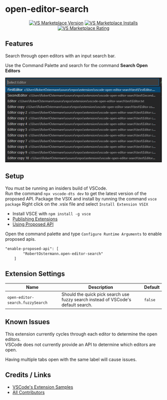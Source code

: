 # open-editor-search

<p align="center">
  <a href="https://marketplace.visualstudio.com/items?itemName=RobertOstermann.open-editor-search"><img src="https://vsmarketplacebadge.apphb.com/version-short/RobertOstermann.open-editor-search.svg" alt="VS Marketplace Version"></a>
  <a href="https://marketplace.visualstudio.com/items?itemName=RobertOstermann.open-editor-search"><img src="https://vsmarketplacebadge.apphb.com/installs-short/RobertOstermann.open-editor-search.svg" alt="VS Marketplace Installs"></a>
  <a href="https://marketplace.visualstudio.com/items?itemName=RobertOstermann.open-editor-search"><img src="https://vsmarketplacebadge.apphb.com/rating-short/RobertOstermann.open-editor-search.svg" alt="VS Marketplace Rating"></a>
</p>

## Features

Search through open editors with an input search bar.

Use the Command Palette and search for the command **Search Open Editors**

![open-editor-search](images/search.png)

## Setup

You must be running an insiders build of VSCode.  
Run the command `npx vscode-dts dev` to get the latest version of the proposed API.
Package the VSIX and install by running the command `vsce package`
Right click on the .vsix file and select `Install Extension VSIX`

- Install VSCE with `npm install -g vsce`
- [Publishing Extensions](https://code.visualstudio.com/api/working-with-extensions/publishing-extension)
- [Using Proposed API](https://code.visualstudio.com/api/advanced-topics/using-proposed-api)

Open the command palette and type `Configure Runtime Arguments` to enable proposed apis.

```
"enable-proposed-api": [
		"RobertOstermann.open-editor-search"
	]
```

## Extension Settings

| Name                             | Description                                                                       | Default |
| -------------------------------- | --------------------------------------------------------------------------------- | ------- |
| `open-editor-search.fuzzySearch` | Should the quick pick search use fuzzy search instead of VSCode's default search. | `false` |

## Known Issues

This extension currently cycles through each editor to determine the open editors.  
VSCode does not currently provide an API to determine which editors are open.

Having multiple tabs open with the same label will cause issues.

## Credits / Links

- [VSCode's Extension Samples](https://github.com/microsoft/vscode-extension-samples/tree/master/decorator-sample)
- [All Contributors](../../contributors)
